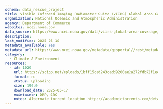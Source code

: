 ```yaml
---
schema: data_rescue_project 
title: Visible Infrared Imaging Radiometer Suite (VIIRS) Global Area Coverage (VGAC), Version 1
organization: National Oceanic and Atmospheric Administration
agency: Department of Commerce
websites: ncei.noaa.gov
data_source: https://www.ncei.noaa.gov/data/viirs-global-area-coverage/
description: 
last_modified: 2025-05-18
metadata_available: Yes
metadata_url: https://www.ncei.noaa.gov/metadata/geoportal//rest/metadata/item/gov.noaa.ncdc%3AC01703
category:
  - Climate & Environment 
resources:
  - id: 1029
    url: https://sciop.net/uploads/1bff15cad243cadd9200ae2a272fdb52f1ee201a
    format: nc
    status: Uploading
    size: 190.0
    download_date: 2025-05-17
    maintainer: DRP, SRC
    notes: Alternate torrent location https://academictorrents.com/details/1bff15cad243cadd9200ae2a272fdb52f1ee201a
---
```

